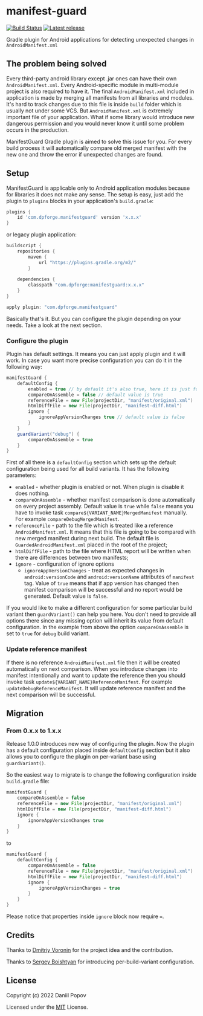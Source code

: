 # manifest-guard
[![Build Status](https://github.com/int02h/manifest-guard/actions/workflows/android.yml/badge.svg?branch=main)](https://github.com/int02h/manifest-guard/actions/workflows/android.yml)
[![Latest release](https://img.shields.io/github/release/int02h/manifest-guard.svg)](https://github.com/int02h/manifest-guard/releases/latest)

Gradle plugin for Android applications for detecting unexpected changes in `AndroidManifest.xml`

## The problem being solved
Every third-party android library except .jar ones can have their own `AndroidManifest.xml`. Every Android-specific module in multi-module project is also required to have it. The final
`AndroidManifest.xml` included in application is made by merging all manifests from all libraries and modules. It's hard to track changes due to this file is inside `build` folder which is usually not under some VCS. But `AndroidManifest.xml` is extremely important file of your application. What if some library would introduce new dangerous permission and you would never know it until some problem occurs in the production.

ManifestGuard Gradle plugin is aimed to solve this issue for you. For every build process it will automatically compare old merged manifest with the new one and throw the error if unexpected changes are found.

## Setup
ManifestGuard is applicable only to Android application modules because for libraries it does not make any sense. The setup is easy, just add the plugin to `plugins` blocks in your application's `build.gradle`:
```groovy
plugins {
    id 'com.dpforge.manifestguard' version 'x.x.x'
}
```
or legacy plugin application:
```groovy
buildscript {
    repositories {
        maven {
            url "https://plugins.gradle.org/m2/"
        }
    
    dependencies {
        classpath "com.dpforge:manifestguard:x.x.x"
    }
}

apply plugin: "com.dpforge.manifestguard"
```
Basically that's it. But you can configure the plugin depending on your needs. Take a look at the next section.

### Configure the plugin
Plugin has default settings. It means you can just apply plugin and it will work. In case you want more precise
configuration you can do it in the following way:

```groovy
manifestGuard {
    defaultConfig {
        enabled = true // by default it's also true, here it is just for sake of documentation
        compareOnAssemble = false // default value is true
        referenceFile = new File(projectDir, "manifest/original.xml")
        htmlDiffFile = new File(projectDir, "manifest-diff.html")
        ignore {
            ignoreAppVersionChanges true // default value is false
        }
    }
    guardVariant("debug") {
        compareOnAssemble = true
    }
}
```

First of all there is a `defaultConfig` section which sets up the default configuration being used for all build
variants. It has the following parameters:

* `enabled` - whether plugin is enabled or not. When plugin is disable it does nothing.
* `compareOnAssemble` - whether manifest comparison is done automatically on every project assembly. 
  Default value is `true` while `false` means you have to invoke task `compare${VARIANT_NAME}MergedManifest` manually. 
  For example `compareDebugMergedManifest`. 
* `referenceFile` - path to the file which is treated like a reference `AndroidManifest.xml`. 
  It means that this file is going to be compared with new merged manifest during next build. The default file is 
  `GuardedAndroidManifest.xml` placed in the root of the project;
* `htmlDiffFile` - path to the file where HTML report will be written when there are differences between two manifests;
* `ignore` - configuration of ignore options
    * `ignoreAppVersionChanges` - treat as expected changes in `android:versionCode` and `android:versionName` 
      attributes of `manifest` tag. Value of `true` means that if app version has changed then manifest comparison will 
      be successful and no report would be generated. Default value is `false`.
      
If you would like to make a different configuration for some particular build variant then `guardVariant()` can help
you here. You don't need to provide all options there since any missing option will inherit its value from default 
configuration. In the example from above the option `compareOnAssemble` is set to `true` for `debug` build variant.

### Update reference manifest

If there is no reference `AndroidManifest.xml` file then it will be created automatically on next comparison. When you
introduce changes into manifest intentionally and want to update the reference then you should invoke task
`update${VARIANT_NAME}ReferenceManifest`. For example `updateDebugReferenceManifest`. It will update reference manifest
and the next comparison will be successful.

## Migration

### From 0.x.x to 1.x.x

Release 1.0.0 introduces new way of configuring the plugin. Now the plugin has a default configuration placed inside
`defaultConfig` section but it also allows you to configure the plugin on per-variant base using `guardVariant()`.

So the easiest way to migrate is to change the following configuration inside `build.gradle` file:
```groovy
manifestGuard {
    compareOnAssemble = false
    referenceFile = new File(projectDir, "manifest/original.xml")
    htmlDiffFile = new File(projectDir, "manifest-diff.html")
    ignore {
        ignoreAppVersionChanges true
    }
}
```
to
```groovy
manifestGuard {
    defaultConfig {
        compareOnAssemble = false
        referenceFile = new File(projectDir, "manifest/original.xml")
        htmlDiffFile = new File(projectDir, "manifest-diff.html")
        ignore {
            ignoreAppVersionChanges = true
        }
    }
}
```

Please notice that properties inside `ignore` block now require `=`.

## Credits
Thanks to [Dmitriy Voronin](https://github.com/dsvoronin) for the project idea and the contribution.

Thanks to [Sergey Boishtyan](https://github.com/sboishtyan) for introducing per-build-variant configuration.

## License

Copyright (c) 2022 Daniil Popov

Licensed under the [MIT](LICENSE) License.
